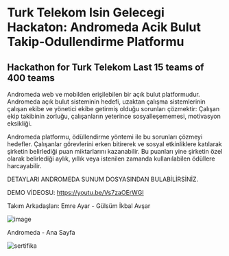 # Turk Telekom Isin Gelecegi Hackaton: Andromeda Acik Bulut Takip-Odullendirme Platformu


Hackathon for Turk Telekom Last 15 teams of 400 teams
--
Andromeda web ve mobilden erişilebilen bir açık bulut platformudur. 
Andromeda açık bulut sisteminin hedefi, uzaktan çalışma sistemlerinin çalışan ekibe ve yönetici ekibe getirmiş olduğu sorunları çözmektir: 
Çalışan ekip takibinin zorluğu, 
çalışanların yeterince sosyalleşememesi, 
motivasyon eksikliği.  

Andromeda platformu, ödüllendirme yöntemi ile bu sorunları çözmeyi hedefler. 
Çalışanlar görevlerini erken bitirerek ve sosyal etkinliklere katılarak şirketin belirlediği puan miktarlarını kazanabilir. 
Bu puanları yine şirketin özel olarak belirlediği aylık, yıllık veya istenilen zamanda kullanılabilen ödüllere harcayabilir.

DETAYLARI ANDROMEDA SUNUM DOSYASINDAN BULABİLİRSİNİZ.

DEMO VİDEOSU: https://youtu.be/Vs7zaOErWGI

Takım Arkadaşları: Emre Ayar - Gülsüm İkbal Avşar

![image](https://user-images.githubusercontent.com/80919382/119645791-188fa080-be27-11eb-894b-f6ffec247fbd.png)

Andromeda - Ana Sayfa

![sertifika](https://user-images.githubusercontent.com/80919382/120226139-47ef4480-c24f-11eb-83bc-4390085a3a53.PNG)


